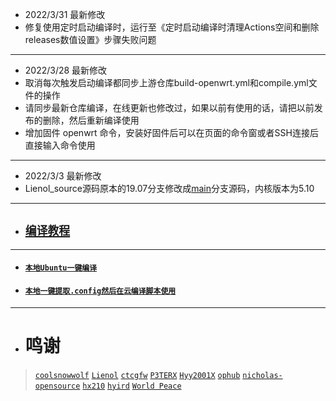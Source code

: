 - 2022/3/31 最新修改
- 修复使用定时启动编译时，运行至《定时启动编译时清理Actions空间和删除releases数值设置》步骤失败问题
---
- 2022/3/28 最新修改
- 取消每次触发启动编译都同步上游仓库build-openwrt.yml和compile.yml文件的操作
- 请同步最新仓库编译，在线更新也修改过，如果以前有使用的话，请把以前发布的删除，然后重新编译使用
- 增加固件 openwrt 命令，安装好固件后可以在页面的命令窗或者SSH连接后直接输入命令使用
---
- 2022/3/3 最新修改
- Lienol_source源码原本的19.07分支修改成[main](https://github.com/Lienol/openwrt/tree/main)分支源码，内核版本为5.10
---

- ## [`编译教程`](https://github.com/danshui-git/shuoming#readme)

---
- #### [`本地Ubuntu一键编译`](https://github.com/281677160/bendi)
- #### [`本地一键提取.config然后在云编译脚本使用`](https://github.com/danshui-git/shuoming/blob/master/yijianconfig.md)
---
- # 鸣谢
> [`coolsnowwolf`](https://github.com/coolsnowwolf/lede.git)
> [`Lienol`](https://github.com/Lienol/openwrt.git)
> [`ctcgfw`](https://github.com/project-openwrt/openwrt.git)
> [`P3TERX`](https://github.com/P3TERX/Actions-OpenWrt)
> [`Hyy2001X`](https://github.com/Hyy2001X/AutoBuild-Actions)
> [`ophub`](https://github.com/ophub/amlogic-s9xxx-openwrt)
> [`nicholas-opensource`](https://github.com/nicholas-opensource/OpenWrt-Autobuild)
> [`hx210`](#/README.md)
> [`hyird`](#/README.md)
> [`World Peace`](#/README.md)

